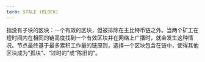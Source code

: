 ```yaml
---
term: STALE (BLOCK)
---
```


指没有子块的区块：一个有效的区块，但被排除在主比特币链之外。当两个矿工在短时间内在相同的链高度找到一个有效区块并在网络上广播时，就会发生这种情况。节点最终基于最多累积工作量的链原则，选择一个区块包含在链中，使得其他区块成为“孤块”、“过时的”或“陈旧的”。